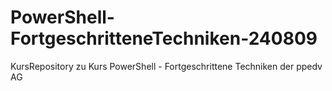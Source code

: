 # PowerShell-FortgeschritteneTechniken-240809
KursRepository zu Kurs PowerShell - Fortgeschrittene Techniken der ppedv AG
